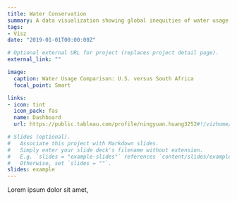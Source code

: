 ```yaml
---
title: Water Conservation
summary: A data visualization showing global inequities of water usage and conservation suggestions
tags:
- Visz
date: "2019-01-01T00:00:00Z"

# Optional external URL for project (replaces project detail page).
external_link: ""

image:
  caption: Water Usage Comparison: U.S. versus South Africa
  focal_point: Smart

links:
- icon: tint
  icon_pack: fas
  name: Dashboard
  url: https://public.tableau.com/profile/ningyuan.huang3252#!/vizhome/waterconservationstory/WaterStory

# Slides (optional).
#   Associate this project with Markdown slides.
#   Simply enter your slide deck's filename without extension.
#   E.g. `slides = "example-slides"` references `content/slides/example-slides.md`.
#   Otherwise, set `slides = ""`.
slides: example
---
```


Lorem ipsum dolor sit amet, 
